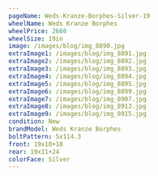 ```yaml
---
pageName: Weds-Kranze-Borphes-Silver-19
wheelName: Weds Kranze Borphes
wheelPrice: 2660
wheelSize: 19in
image: /images/blog/img_8890.jpg
extraImage1: /images/blog/img_8891.jpg
extraImage2: /images/blog/img_8892.jpg
extraImage3: /images/blog/img_8893.jpg
extraImage4: /images/blog/img_8894.jpg
extraImage5: /images/blog/img_8895.jpg
extraImage6: /images/blog/img_8899.jpg
extraImage7: /images/blog/img_8907.jpg
extraImage8: /images/blog/img_8913.jpg
extraImage9: /images/blog/img_8915.jpg
condition: New
brandModel: Weds Kranze Borphes
boltPattern: 5x114.3
front: 19x10+18
rear: 19x11+24
colorFace: Silver
---
```

